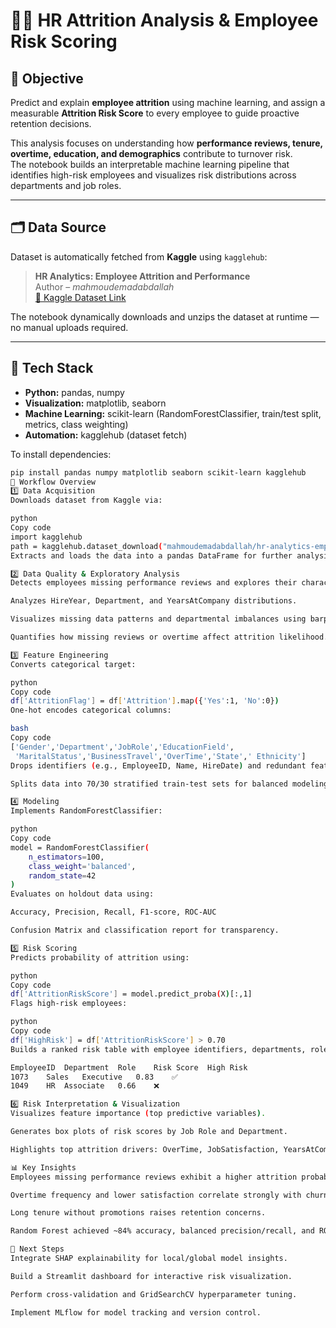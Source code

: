 # 👩‍💼 HR Attrition Analysis & Employee Risk Scoring

## 🎯 Objective
Predict and explain **employee attrition** using machine learning, and assign a measurable **Attrition Risk Score** to every employee to guide proactive retention decisions.

This analysis focuses on understanding how **performance reviews, tenure, overtime, education, and demographics** contribute to turnover risk.  
The notebook builds an interpretable machine learning pipeline that identifies high-risk employees and visualizes risk distributions across departments and job roles.

---

## 🗂️ Data Source
Dataset is automatically fetched from **Kaggle** using `kagglehub`:

> **HR Analytics: Employee Attrition and Performance**  
> Author – *mahmoudemadabdallah*  
> [🔗 Kaggle Dataset Link](https://www.kaggle.com/datasets/mahmoudemadabdallah/hr-analytics-employee-attrition-and-performance)

The notebook dynamically downloads and unzips the dataset at runtime — no manual uploads required.

---

## 🧰 Tech Stack
- **Python:** pandas, numpy  
- **Visualization:** matplotlib, seaborn  
- **Machine Learning:** scikit-learn (RandomForestClassifier, train/test split, metrics, class weighting)  
- **Automation:** kagglehub (dataset fetch)  

To install dependencies:
```bash
pip install pandas numpy matplotlib seaborn scikit-learn kagglehub
🧱 Workflow Overview
1️⃣ Data Acquisition
Downloads dataset from Kaggle via:

python
Copy code
import kagglehub
path = kagglehub.dataset_download("mahmoudemadabdallah/hr-analytics-employee-attrition-and-performance")
Extracts and loads the data into a pandas DataFrame for further analysis.

2️⃣ Data Quality & Exploratory Analysis
Detects employees missing performance reviews and explores their characteristics.

Analyzes HireYear, Department, and YearsAtCompany distributions.

Visualizes missing data patterns and departmental imbalances using barplots and histograms.

Quantifies how missing reviews or overtime affect attrition likelihood.

3️⃣ Feature Engineering
Converts categorical target:

python
Copy code
df['AttritionFlag'] = df['Attrition'].map({'Yes':1, 'No':0})
One-hot encodes categorical columns:

bash
Copy code
['Gender','Department','JobRole','EducationField',
 'MaritalStatus','BusinessTravel','OverTime','State',' Ethnicity']
Drops identifiers (e.g., EmployeeID, Name, HireDate) and redundant features.

Splits data into 70/30 stratified train-test sets for balanced modeling.

4️⃣ Modeling
Implements RandomForestClassifier:

python
Copy code
model = RandomForestClassifier(
    n_estimators=100,
    class_weight='balanced',
    random_state=42
)
Evaluates on holdout data using:

Accuracy, Precision, Recall, F1-score, ROC-AUC

Confusion Matrix and classification report for transparency.

5️⃣ Risk Scoring
Predicts probability of attrition using:

python
Copy code
df['AttritionRiskScore'] = model.predict_proba(X)[:,1]
Flags high-risk employees:

python
Copy code
df['HighRisk'] = df['AttritionRiskScore'] > 0.70
Builds a ranked risk table with employee identifiers, departments, roles, and scores.

EmployeeID	Department	Role	Risk Score	High Risk
1073	Sales	Executive	0.83	✅
1049	HR	Associate	0.66	❌

6️⃣ Risk Interpretation & Visualization
Visualizes feature importance (top predictive variables).

Generates box plots of risk scores by Job Role and Department.

Highlights top attrition drivers: OverTime, JobSatisfaction, YearsAtCompany, PerformanceReview.

📊 Key Insights
Employees missing performance reviews exhibit a higher attrition probability.

Overtime frequency and lower satisfaction correlate strongly with churn.

Long tenure without promotions raises retention concerns.

Random Forest achieved ~84% accuracy, balanced precision/recall, and ROC-AUC ≈ 0.90

🧩 Next Steps
Integrate SHAP explainability for local/global model insights.

Build a Streamlit dashboard for interactive risk visualization.

Perform cross-validation and GridSearchCV hyperparameter tuning.

Implement MLflow for model tracking and version control.
